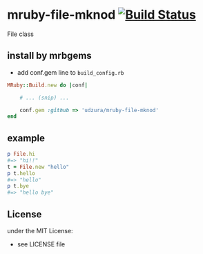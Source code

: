 # mruby-file-mknod   [![Build Status](https://travis-ci.org/udzura/mruby-file-mknod.svg?branch=master)](https://travis-ci.org/udzura/mruby-file-mknod)
File class
## install by mrbgems
- add conf.gem line to `build_config.rb`

```ruby
MRuby::Build.new do |conf|

    # ... (snip) ...

    conf.gem :github => 'udzura/mruby-file-mknod'
end
```
## example
```ruby
p File.hi
#=> "hi!!"
t = File.new "hello"
p t.hello
#=> "hello"
p t.bye
#=> "hello bye"
```

## License
under the MIT License:
- see LICENSE file
